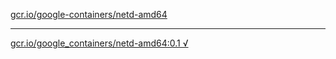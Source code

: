 [gcr.io/google-containers/netd-amd64](https://hub.docker.com/r/anjia0532/netd-amd64/tags/) 

----
[gcr.io/google_containers/netd-amd64:0.1 √](https://hub.docker.com/r/anjia0532/netd-amd64/tags/)

